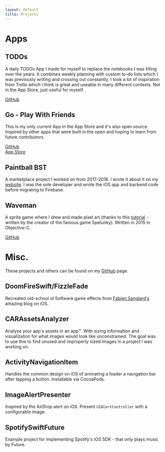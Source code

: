 ```yaml
---
layout: default
title: Projects
---
```


# Apps

## TODOs

A daily TODOs App I made for myself to replace the notebooks I was filling over the years. It combines weekly planning with custom to-do lists which I was previously writing and crossing out constantly. I took a lot of inspiration from Trello which I think is great and useable in many different contexts.  Not in the App Store, just useful for myself.

[GitHub](https://github.com/longhorn499/TODOs)

## Go - Play With Friends

This is my only current App in the App Store and it's also open source. Inspired by other apps that were built in the open and hoping to learn from future contributors.

[GitHub](https://github.com/longhorn499/Go-iOS)    
[App Store](https://apps.apple.com/us/app/go-play-with-friends/id1472121646)

## Paintball BST

A marketplace project I worked on from 2017-2018. I wrote it about it on my [website](/2018/11/11/sunsetting-iOS-side-project.html). I was the sole developer and wrote the iOS app and backend code before migrating to Firebase.


## Waveman

A sprite game where I drew and made pixel art (thanks to this [tutorial](https://makegames.tumblr.com/post/42648699708/pixel-art-tutorial) - written by the creator of the famous game Spelunky). Written in 2015 in Objective-C.

[GitHub](https://github.com/longhorn499/Waveman)

# Misc.

These projects and others can be found on my [GitHub](https://github.com/longhorn499) page.

## DoomFireSwift/FizzleFade

Recreated old-school id Software game effects from [Fabien Sanglard's](http://fabiensanglard.net) amazing blog on iOS.


## CARAssetsAnalyzer

Analyze your app's assets in an app™️. With sizing information and visualization for what images would look like unconstrained. The goal was to use this to find unused and improperly sized images in a project I was working on.

## ActivityNavigationItem

Handles the common design on iOS of animating a loader a navigation bar after tapping a button. Installable via CocoaPods.

## ImageAlertPresenter

Inspired by the AirDrop alert on iOS. Present `UIAlertController` with a configurable image.

## SpotifySwiftFuture

Example project for implementing Spotify's iOS SDK - that only plays music by Future.
